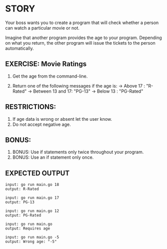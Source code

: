 # STORY
 Your boss wants you to create a program that will check
 whether a person can watch a particular movie or not.

 Imagine that another program provides the age to your
 program. Depending on what you return, the other program
 will issue the tickets to the person automatically.

## EXERCISE: Movie Ratings

 1. Get the age from the command-line.

 2. Return one of the following messages if the age is:
    -> Above 17         : "R-Rated"
    -> Between 13 and 17: "PG-13"
    -> Below 13         : "PG-Rated"

## RESTRICTIONS:
 1. If age data is wrong or absent let the user know.
 2. Do not accept negative age.

## BONUS:
 1. BONUS: Use if statements only twice throughout your program.
 2. BONUS: Use an if statement only once.

## EXPECTED OUTPUT
```
input: go run main.go 18
output: R-Rated
```

```
input: go run main.go 17
output: PG-13
```

```
input: go run main.go 12
output: PG-Rated
```

```
input: go run main.go
output: Requires age
```

```
input: go run main.go -5
output: Wrong age: "-5"
```